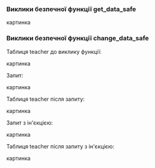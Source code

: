 ### Виклики безпечної функції get_data_safe

картинка

### Виклики безпечної функції change_data_safe

Таблиця teacher до виклику функції:

картинка

Запит:

картинка

Таблиця teacher після запиту:

картинка

Запит з ін'єкцією:

картинка

Таблиця teacher після запиту з ін'єкцією:

картинка
